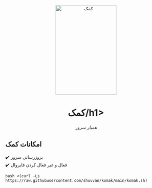 <p align="center">
<picture>
<img width="190" height="280"  alt="کمک" src="[https://raw.githubusercontent.com/shuvvan/komak/blob/komak.png](https://github.com/shuvvan/komak/blob/a03b4bc411738e97cb0e5aef5c86359f6bf16c4d/komak.jpg)">
</picture>
  </p> 
<p align="center">
<h1 align="center"/>کمک/h1>
<h6 align="center">همیار سرور<h6>
</p>


## امکانات کمک <br>

✔️ بروزرسانی سرور <br>
✔️ فعال و غیر فعال کردن فایروال<br>



```
bash <(curl -Ls https://raw.githubusercontent.com/shuvvan/komak/main/komak.sh)
```
